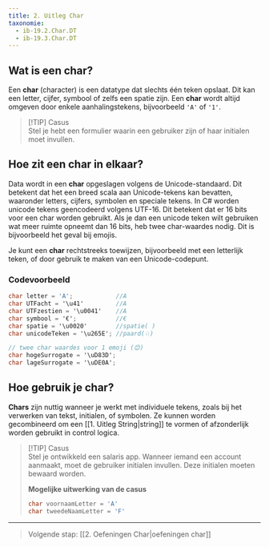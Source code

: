 ```yaml
---
title: 2. Uitleg Char
taxonomie: 
  - ib-19.2.Char.DT
  - ib-19.3.Char.DT
---
```


## Wat is een char?
Een **char** (character) is een datatype dat slechts één teken opslaat. Dit kan een letter, cijfer, symbool of zelfs een spatie zijn. Een **char** wordt altijd omgeven door enkele aanhalingstekens, bijvoorbeeld `'A'` of `'1'`.

> [!TIP] Casus  
> Stel je hebt een formulier waarin een gebruiker zijn of haar initialen moet invullen.

## Hoe zit een char in elkaar?
Data wordt in een **char** opgeslagen volgens de Unicode-standaard. Dit betekent dat het een breed scala aan Unicode-tekens kan bevatten, waaronder letters, cijfers, symbolen en speciale tekens. In C# worden unicode tekens geencodeerd volgens UTF-16. Dit betekent dat er 16 bits voor een char worden gebruikt. Als je dan een unicode teken wilt gebruiken wat meer ruimte opneemt dan 16 bits, heb twee char-waardes nodig. Dit is bijvoorbeeld het geval bij emojis.

Je kunt een **char** rechtstreeks toewijzen, bijvoorbeeld met een letterlijk teken, of door gebruik te maken van een Unicode-codepunt.

### Codevoorbeeld
```C#
char letter = 'A';            //A
char UTFacht = '\u41'         //A
char UTFzestien = '\u0041'    //A
char symbool = '€';           //€
char spatie = '\u0020'        //spatie( )
char unicodeTeken = '\u265E'; //paard(♘)

// twee char waardes voor 1 emoji (😊)
char hogeSurrogate = '\uD83D'; 
char lageSurrogate = '\uDE0A';
```

## Hoe gebruik je char?
**Chars** zijn nuttig wanneer je werkt met individuele tekens, zoals bij het verwerken van tekst, initialen, of symbolen. Ze kunnen worden gecombineerd om een [[1. Uitleg String|string]] te vormen of afzonderlijk worden gebruikt in control logica.

> [!TIP] Casus  
> Stel je ontwikkeld een salaris app. Wanneer iemand een account aanmaakt, moet de gebruiker initialen invullen. Deze initialen moeten bewaard worden.
> 
> **Mogelijke uitwerking van de casus**
> ```C#
> char voornaamLetter = 'A'
> char tweedeNaamLetter = 'F'
> ```

---

> Volgende stap: [[2. Oefeningen Char|oefeningen char]]